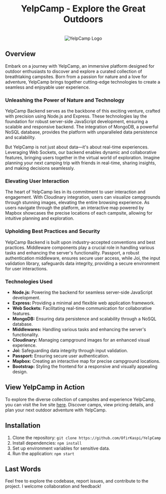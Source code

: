 <h1 align="center">YelpCamp - Explore the Great Outdoors</h1>

<p align="center">
  <br/>
  <img width="full-width" src="https://images.unsplash.com/photo-1559521783-1d1599583485?ixlib=rb-1.2.1&ixid=eyJhcHBfaWQiOjEyMDd9&auto=format&fit=crop&w=1950&q=80" alt="YelpCamp Logo" />
</p>

## Overview

Embark on a journey with YelpCamp, an immersive platform designed for outdoor enthusiasts to discover and explore a curated collection of breathtaking campsites. Born from a passion for nature and a love for adventure, YelpCamp brings together cutting-edge technologies to create a seamless and enjoyable user experience.

### Unleashing the Power of Nature and Technology

YelpCamp Backend serves as the backbone of this exciting venture, crafted with precision using Node.js and Express. These technologies lay the foundation for robust server-side JavaScript development, ensuring a scalable and responsive backend. The integration of MongoDB, a powerful NoSQL database, provides the platform with unparalleled data persistence and scalability.

But YelpCamp is not just about data—it's about real-time experiences. Leveraging Web Sockets, our backend enables dynamic and collaborative features, bringing users together in the virtual world of exploration. Imagine planning your next camping trip with friends in real-time, sharing insights, and making decisions seamlessly.

### Elevating User Interaction

The heart of YelpCamp lies in its commitment to user interaction and engagement. With Cloudinary integration, users can visualize campgrounds through stunning images, elevating the entire browsing experience. As users navigate through the platform, an interactive map powered by Mapbox showcases the precise locations of each campsite, allowing for intuitive planning and exploration.

### Upholding Best Practices and Security

YelpCamp Backend is built upon industry-accepted conventions and best practices. Middleware components play a crucial role in handling various tasks and enhancing the server's functionality. Passport, a robust authentication middleware, ensures secure user access, while Joi, the input validation library, safeguards data integrity, providing a secure environment for user interactions.

### Technologies Used

- **Node.js:** Powering the backend for seamless server-side JavaScript development.
- **Express:** Providing a minimal and flexible web application framework.
- **Web Sockets:** Facilitating real-time communication for collaborative features.
- **MongoDB:** Ensuring data persistence and scalability through a NoSQL database.
- **Middlewares:** Handling various tasks and enhancing the server's functionality.
- **Cloudinary:** Managing campground images for an enhanced visual experience.
- **Joi:** Safeguarding data integrity through input validation.
- **Passport:** Ensuring secure user authentication.
- **Mapbox:** Creating an interactive map for precise campground locations.
- **Bootstrap:** Styling the frontend for a responsive and visually appealing design.

## View YelpCamp in Action

To explore the diverse collection of campsites and experience YelpCamp, you can visit the live site [here](https://yelp-camp-2a86.onrender.com). Discover camps, view pricing details, and plan your next outdoor adventure with YelpCamp.

## Installation

1. Clone the repository: `git clone https://github.com/OfirKaspi/YelpCamp`
2. Install dependencies: `npm install`
3. Set up environment variables for sensitive data.
4. Run the application: `npm start`

## Last Words

Feel free to explore the codebase, report issues, and contribute to the project. I welcome collaboration and feedback!
